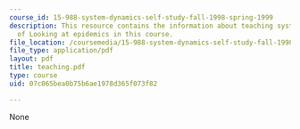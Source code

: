```yaml
---
course_id: 15-988-system-dynamics-self-study-fall-1998-spring-1999
description: This resource contains the information about teaching system dynamics
  of Looking at epidemics in this course.
file_location: /coursemedia/15-988-system-dynamics-self-study-fall-1998-spring-1999/07c065bea0b75b6ae1978d365f073f82_teaching.pdf
file_type: application/pdf
layout: pdf
title: teaching.pdf
type: course
uid: 07c065bea0b75b6ae1978d365f073f82

---
```

None